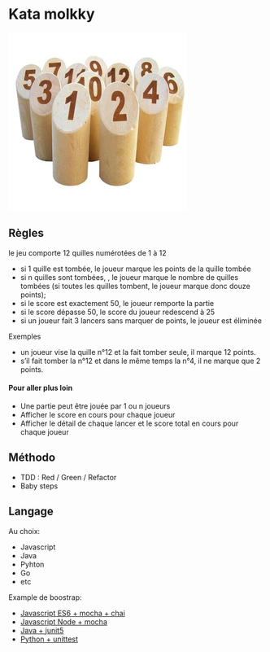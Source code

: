 # Kata molkky

![Molkky](molkky.jpg)

## Règles

le jeu comporte 12 quilles numérotées de 1 à 12

* si 1 quille est tombée, le joueur marque les points de la quille tombée
* si n quilles sont tombées, , le joueur marque le nombre de quilles tombées (si toutes les quilles tombent, le joueur marque donc douze points);
* si le score est exactement 50, le joueur remporte la partie
* si le score dépasse 50, le score du joueur redescend à 25
* si un joueur fait 3 lancers sans marquer de points, le joueur est éliminée

Exemples 

* un joueur vise la quille n°12 et la fait tomber seule, il marque 12 points.
* s’il fait tomber la n°12 et dans le même temps la n°4, il ne marque que 2 points.
 

#### Pour aller plus loin

* Une partie peut être jouée par 1 ou n joueurs
* Afficher le score en cours pour chaque joueur
* Afficher le détail de chaque lancer et le score total en cours pour chaque joueur 

## Méthodo

* TDD : Red / Green / Refactor
* Baby steps

## Langage

Au choix:

* Javascript 
* Java 
* Pyhton
* Go
* etc

Example de boostrap: 
  
* [Javascript ES6 + mocha + chai](https://github.com/jrollin/vanilla-babel-mocha)
* [Javascript Node + mocha](https://github.com/jrollin/node-mocha-bootstrap)
* [Java + junit5](https://github.com/jrollin/java-kata-bootstrap)
* [Python + unittest](https://github.com/jrollin/python-bootstrap)
  
